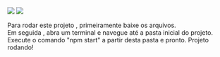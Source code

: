 <div>
    <img src="https://github.com/AllanC12/ToDoList_react_ts/assets/112294367/3abc959d-9116-458c-b3e1-e50040d4e231"/>
    <img src="https://github.com/AllanC12/ToDoList_react_ts/assets/112294367/382df96f-b969-49b6-b243-7e96b3949db3">
</div>



 Para rodar este projeto , primeiramente baixe os arquivos.<br>
 Em seguida , abra um terminal e navegue até a pasta inicial do projeto.<br>
 Execute o comando "npm start" a partir desta pasta e pronto. Projeto rodando!